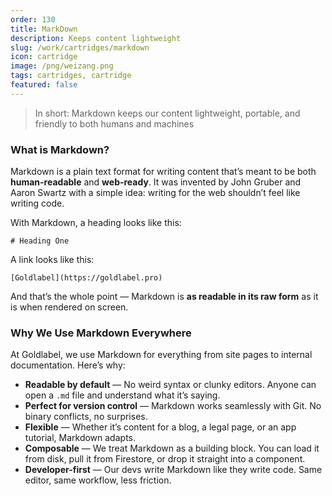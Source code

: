 ```yaml
---
order: 130
title: MarkDown
description: Keeps content lightweight
slug: /work/cartridges/markdown
icon: cartridge
image: /png/weizang.png
tags: cartridges, cartridge
featured: false
---
```


> In short: Markdown keeps our content lightweight, portable, and friendly to both humans and machines

### What is Markdown?

Markdown is a plain text format for writing content that’s meant to be both **human-readable** and **web-ready**. It was invented by John Gruber and Aaron Swartz with a simple idea: writing for the web shouldn’t feel like writing code.

With Markdown, a heading looks like this:

```
# Heading One
```

A link looks like this:

```
[Goldlabel](https://goldlabel.pro)
```

And that’s the whole point — Markdown is **as readable in its raw form** as it is when rendered on screen.

### Why We Use Markdown Everywhere

At Goldlabel, we use Markdown for everything from site pages to internal documentation. Here’s why:

- **Readable by default** — No weird syntax or clunky editors. Anyone can open a `.md` file and understand what it’s saying.
- **Perfect for version control** — Markdown works seamlessly with Git. No binary conflicts, no surprises.
- **Flexible** — Whether it’s content for a blog, a legal page, or an app tutorial, Markdown adapts.
- **Composable** — We treat Markdown as a building block. You can load it from disk, pull it from Firestore, or drop it straight into a component.
- **Developer-first** — Our devs write Markdown like they write code. Same editor, same workflow, less friction.
